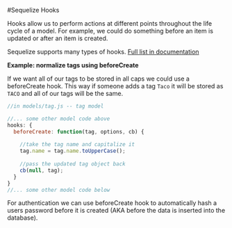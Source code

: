 #Sequelize Hooks

Hooks allow us to perform actions at different points throughout the life cycle of a model. For example, we could do something before an item is updated or after an item is created.

Sequelize supports many types of hooks. [Full list in documentation](http://sequelize.readthedocs.org/en/latest/docs/hooks/)


**Example: normalize tags using beforeCreate**

If we want all of our tags to be stored in all caps we could use a beforeCreate hook. This way if someone adds a tag `Taco` it will be stored as `TACO` and all of our tags will be the same.

```js
//in models/tag.js -- tag model

//... some other model code above
hooks: {
  beforeCreate: function(tag, options, cb) {
  
    //take the tag name and capitalize it
    tag.name = tag.name.toUpperCase();
    
    //pass the updated tag object back
    cb(null, tag);
  }
}
//... some other model code below

```

For authentication we can use beforeCreate hook to automatically hash a users password before it is created (AKA before the data is inserted into the database).
